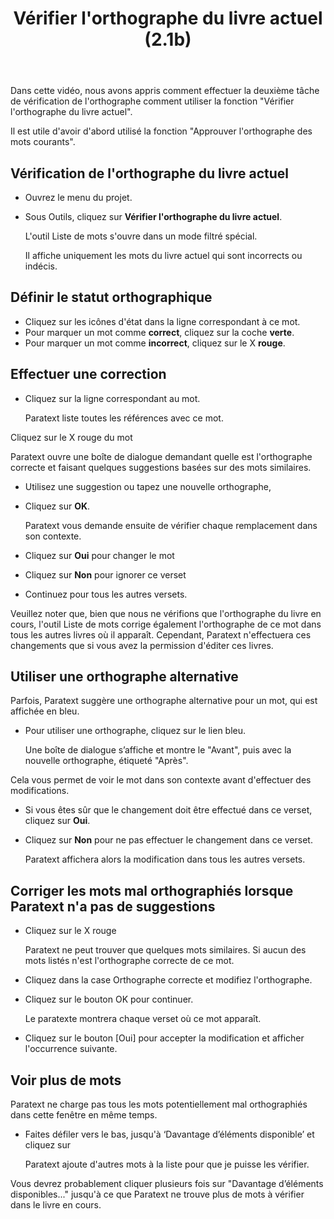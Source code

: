 ﻿---
title: Vérifier l'orthographe du livre actuel (2.1b)
---
Dans cette vidéo, nous avons appris comment effectuer la deuxième tâche de vérification de l'orthographe comment utiliser la fonction "Vérifier l'orthographe du livre actuel".

Il est utile d'avoir d'abord utilisé la fonction "Approuver l'orthographe des mots courants".

## Vérification de l'orthographe du livre actuel

-   Ouvrez le menu du projet.
-   Sous Outils, cliquez sur **Vérifier l'orthographe du livre actuel**.

    L'outil Liste de mots s'ouvre dans un mode filtré spécial.

    Il affiche uniquement les mots du livre actuel qui sont incorrects ou indécis.

## Définir le statut orthographique

-   Cliquez sur les icônes d'état dans la ligne correspondant à ce mot.
-   Pour marquer un mot comme **correct**, cliquez sur la coche **verte**.
-   Pour marquer un mot comme **incorrect**, cliquez sur le X **rouge**.

## Effectuer une correction

-   Cliquez sur la ligne correspondant au mot.

    Paratext liste toutes les références avec ce mot.

Cliquez sur le X rouge du mot

Paratext ouvre une boîte de dialogue demandant quelle est l'orthographe correcte et faisant quelques suggestions basées sur des mots similaires.

-   Utilisez une suggestion ou tapez une nouvelle orthographe,
-   Cliquez sur **OK**.

    Paratext vous demande ensuite de vérifier chaque remplacement dans son contexte.

-   Cliquez sur **Oui** pour changer le mot
-   Cliquez sur **Non** pour ignorer ce verset
-   Continuez pour tous les autres versets.

Veuillez noter que, bien que nous ne vérifions que l'orthographe du livre en cours, l'outil Liste de mots corrige également l'orthographe de ce mot dans tous les autres livres où il apparaît. Cependant, Paratext n'effectuera ces changements que si vous avez la permission d'éditer ces livres.

## Utiliser une orthographe alternative

Parfois, Paratext suggère une orthographe alternative pour un mot, qui est affichée en bleu.

-   Pour utiliser une orthographe, cliquez sur le lien bleu.

    Une boîte de dialogue s’affiche et montre le "Avant", puis avec la nouvelle orthographe, étiqueté "Après".

Cela vous permet de voir le mot dans son contexte avant d'effectuer des modifications.

-   Si vous êtes sûr que le changement doit être effectué dans ce verset, cliquez sur **Oui**.
-   Cliquez sur **Non** pour ne pas effectuer le changement dans ce verset.

    Paratext affichera alors la modification dans tous les autres versets.

## Corriger les mots mal orthographiés lorsque Paratext n'a pas de suggestions

-   Cliquez sur le X rouge

    Paratext ne peut trouver que quelques mots similaires. Si aucun des mots listés n'est l'orthographe correcte de ce mot.

-   Cliquez dans la case Orthographe correcte et modifiez l'orthographe.
-   Cliquez sur le bouton OK pour continuer.

    Le paratexte montrera chaque verset où ce mot apparaît.

-   Cliquez sur le bouton [Oui] pour accepter la modification et afficher l'occurrence suivante.

## Voir plus de mots

Paratext ne charge pas tous les mots potentiellement mal orthographiés dans cette fenêtre en même temps.

-   Faites défiler vers le bas, jusqu'à ‘Davantage d’éléments disponible’ et cliquez sur

    Paratext ajoute d'autres mots à la liste pour que je puisse les vérifier.

Vous devrez probablement cliquer plusieurs fois sur "Davantage d’éléments disponibles..." jusqu'à ce que Paratext ne trouve plus de mots à vérifier dans le livre en cours.

